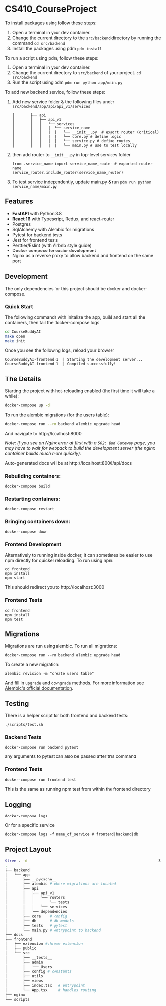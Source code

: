 # CS410_CourseProject

To install packages using follow these steps:

1. Open a terminal in your dev container.
2. Change the current directory to the `src/backend` directory by running the command
   `cd src/backend`
4. Install the packages using pdm
   `pdm install`

To run a script using pdm, follow these steps:
1. Open a terminal in your dev container.
2. Change the current directory to `src/backend` of your project.
   `cd src/backend`
4. Run the script using pdm
   `pdm run python app/main.py`

To add new backend service, follow these steps:
   1. Add new service folder & the following files under `src/backend/app/api/api_v1/services`
      ```
      │       ├── api
      │       │   ├── api_v1
      │       │   │   └── services
      │       │   │   |  └── service_name
      │       │   │   |  |   └── __init__.py  # export router (critical)
      │       │   │   |  |   └── core.py # define logic
      │       │   │   |  |   └── service.py # define routes
      │       │   │   |  |   └── main.py # use to test locally
      ```
   2. then add router to `__init__.py` in top-level services folder
      ```
      from .service_name import service_name_router # exported router name
      service_router.include_router(service_name_router)      
      ```
   4. To test service independently, update main.py & run
      ```pdm run python service_name/main.py```

## Features

- **FastAPI** with Python 3.8
- **React 16** with Typescript, Redux, and react-router
- Postgres
- SqlAlchemy with Alembic for migrations
- Pytest for backend tests
- Jest for frontend tests
- Perttier/Eslint (with Airbnb style guide)
- Docker compose for easier development
- Nginx as a reverse proxy to allow backend and frontend on the same port

## Development

The only dependencies for this project should be docker and docker-compose.

### Quick Start

The following commands with initalize the app, build and start all the containers, then tail the docker-compose logs

```bash
cd CourseBuddyAI
make open
make init
```

Once you see the following logs, reload your browser

```
CourseBuddyAI-frontend-1  | Starting the development server...
CourseBuddyAI-frontend-1  | Compiled successfully!
```

## The Details

Starting the project with hot-reloading enabled
(the first time it will take a while):

```bash
docker-compose up -d
```

To run the alembic migrations (for the users table):

```bash
docker-compose run --rm backend alembic upgrade head
```

And navigate to http://localhost:8000

_Note: If you see an Nginx error at first with a `502: Bad Gateway` page, you may have to wait for webpack to build the development server (the nginx container builds much more quickly)._

Auto-generated docs will be at
http://localhost:8000/api/docs

### Rebuilding containers:

```
docker-compose build
```

### Restarting containers:

```
docker-compose restart
```

### Bringing containers down:

```
docker-compose down
```

### Frontend Development

Alternatively to running inside docker, it can sometimes be easier
to use npm directly for quicker reloading. To run using npm:

```
cd frontend
npm install
npm start
```

This should redirect you to http://localhost:3000

### Frontend Tests

```
cd frontend
npm install
npm test
```

## Migrations

Migrations are run using alembic. To run all migrations:

```
docker-compose run --rm backend alembic upgrade head
```

To create a new migration:

```
alembic revision -m "create users table"
```

And fill in `upgrade` and `downgrade` methods. For more information see
[Alembic's official documentation](https://alembic.sqlalchemy.org/en/latest/tutorial.html#create-a-migration-script).

## Testing

There is a helper script for both frontend and backend tests:

```
./scripts/test.sh
```

### Backend Tests

```
docker-compose run backend pytest
```

any arguments to pytest can also be passed after this command

### Frontend Tests

```
docker-compose run frontend test
```

This is the same as running npm test from within the frontend directory

## Logging

```
docker-compose logs
```

Or for a specific service:

```
docker-compose logs -f name_of_service # frontend|backend|db
```

## Project Layout

```bash
$tree . -d                                                           3:30:31
.
├── backend
│   └── app
│       ├── __pycache__
│       ├── alembic # where migrations are located
│       ├── api
│       │   ├── api_v1
│       │   │   └── routers
│       │   │       └── tests
│       │   │   └── services
│       │   └── dependencies
│       ├── core    # config
│       ├── db      # db models
│       ├── tests   # pytest
│       └── main.py # entrypoint to backend
├── docs
├── frontend
│   ├── extension #chrome extension
│   ├── public
│   └── src
│       ├── __tests__
│       ├── admin
│       │   └── Users
│       ├── config # constants
│       ├── utils
│       ├── views
│       ├── index.tsx   # entrypoint
│       └── App.tsx     # handles routing
├── nginx
└── scripts
```

